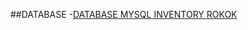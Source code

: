 ##DATABASE
-[DATABASE MYSQL INVENTORY ROKOK](https://drive.google.com/file/d/1AHbMrwlisg0xVo1GPfoR7PgpwB_Kze7g/view?usp=sharing)
